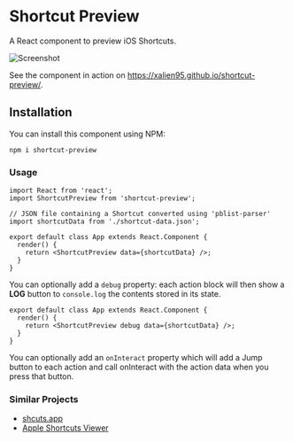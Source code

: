 # Shortcut Preview

A React component to preview iOS Shortcuts.

![Screenshot](https://i.imgur.com/FRCsrSG.png)

See the component in action on https://xalien95.github.io/shortcut-preview/.

## Installation

You can install this component using NPM:

```
npm i shortcut-preview
```

### Usage

```tsx
import React from 'react';
import ShortcutPreview from 'shortcut-preview';

// JSON file containing a Shortcut converted using 'pblist-parser'
import shortcutData from './shortcut-data.json';

export default class App extends React.Component {
  render() {
    return <ShortcutPreview data={shortcutData} />;
  }
}
```

You can optionally add a `debug` property: each action block will then show a **LOG** button to `console.log` the contents stored in its state.

```tsx
export default class App extends React.Component {
  render() {
    return <ShortcutPreview debug data={shortcutData} />;
  }
}
```

You can optionally add an `onInteract` property which will add a Jump button to each action and call onInteract with the action data when you press that button.

### Similar Projects

- [shcuts.app](https://github.com/pNre/shcuts.app)
- [Apple Shortcuts Viewer](https://github.com/BobRazowsky/shortcuts)

